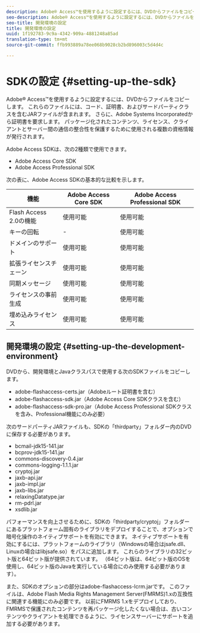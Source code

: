 ```yaml
---
description: Adobe® Access™を使用するように設定するには、DVDからファイルをコピーします。 これらのファイルには、コード、証明書、およびサードパーティクラスを含むJARファイルが含まれます。 さらに、Adobe Systems Incorporatedから証明書を要求します。 パッケージ化されたコンテンツ、ライセンス、クライアントとサーバー間の通信の整合性を保護するために使用される複数の資格情報が発行されます。
seo-description: Adobe® Access™を使用するように設定するには、DVDからファイルをコピーします。 これらのファイルには、コード、証明書、およびサードパーティクラスを含むJARファイルが含まれます。 さらに、Adobe Systems Incorporatedから証明書を要求します。 パッケージ化されたコンテンツ、ライセンス、クライアントとサーバー間の通信の整合性を保護するために使用される複数の資格情報が発行されます。
seo-title: 開発環境の設定
title: 開発環境の設定
uuid: 1f192783-9c9a-4342-909a-4881248a85ad
translation-type: tm+mt
source-git-commit: ffb993889a78ee068b9028cb2bd896003c5d4d4c

---
```



# SDKの設定 {#setting-up-the-sdk}

Adobe® Access™を使用するように設定するには、DVDからファイルをコピーします。 これらのファイルには、コード、証明書、およびサードパーティクラスを含むJARファイルが含まれます。 さらに、Adobe Systems Incorporatedから証明書を要求します。 パッケージ化されたコンテンツ、ライセンス、クライアントとサーバー間の通信の整合性を保護するために使用される複数の資格情報が発行されます。

Adobe Access SDKは、次の2種類で使用できます。
* Adobe Access Core SDK
* Adobe Access Professional SDK

次の表に、Adobe Access SDKの基本的な比較を示します。

| 機能 | Adobe Access Core SDK | Adobe Access Professional SDK |
|---|---|---|
| Flash Access 2.0の機能 | 使用可能 | 使用可能 |
| キーの回転 | - | 使用可能 |
| ドメインのサポート | 使用可能 | 使用可能 |
| 拡張ライセンスチェーン | 使用可能 | 使用可能 |
| 同期メッセージ | 使用可能 | 使用可能 |
| ライセンスの事前生成 | 使用可能 | 使用可能 |
| 埋め込みライセンス | 使用可能 | 使用可能 |

## 開発環境の設定 {#setting-up-the-development-environment}

DVDから、開発環境とJavaクラスパスで使用する次のSDKファイルをコピーします。

* adobe-flashaccess-certs.jar（Adobeルート証明書を含む）
* adobe-flashaccess-sdk.jar（Adobe Access Core SDKクラスを含む）
* adobe-flashaccess-sdk-pro.jar（Adobe Access Professional SDKクラスを含み、Professional機能にのみ必要）

次のサードパーティJARファイルも、SDKの「thirdparty」フォルダー内のDVDに保存する必要があります。

* bcmail-jdk15-141.jar
* bcprov-jdk15-141.jar
* commons-discovery-0.4.jar
* commons-logging-1.1.1.jar
* cryptoj.jar
* jaxb-api.jar
* jaxb-impl.jar
* jaxb-libs.jar
* relaxingDatatype.jar
* rm-pdrl.jar
* xsdlib.jar

パフォーマンスを向上させるために、SDKの「thirdparty/cryptoj」フォルダーにあるプラットフォーム固有のライブラリをデプロイすることで、オプションで暗号化操作のネイティブサポートを有効にできます。 ネイティブサポートを有効にするには、プラットフォームのライブラリ（Windowsの場合はjsafe.dll、Linuxの場合はlibjsafe.so）をパスに追加します。 これらのライブラリの32ビット版と64ビット版が提供されています。 （64ビット版は、64ビット版のOSを使用し、64ビット版のJavaを実行している場合にのみ使用する必要があります）。

また、SDKのオプションの部分はadobe-flashaccess-lcrm.jarです。 このファイルは、Adobe Flash Media Rights Management Server(FMRMS)1.xの互換性に関連する機能にのみ必要です。 以前にFMRMS 1.xをデプロイしており、FMRMSで保護されたコンテンツを再パッケージ化したくない場合は、古いコンテンツやクライアントを処理できるように、ライセンスサーバーにサポートを追加する必要があります。
